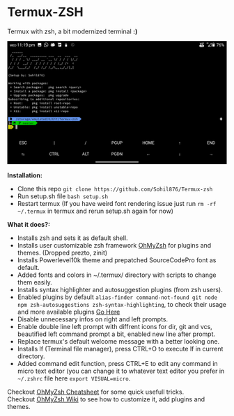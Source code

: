 # Termux-ZSH
Termux with zsh, a bit modernized terminal **:)**

![Termux-zsh-SS](Termux-zsh-SS.png)

**Installation:**
- Clone this repo `git clone https://github.com/Sohil876/Termux-zsh`
- Run setup.sh file `bash setup.sh`
- Restart termux (If you have weird font rendering issue just run `rm -rf ~/.termux` in termux and rerun setup.sh again for now)

**What it does?:** 
- Installs zsh and sets it as default shell.
- Installs user customizable zsh framework [OhMyZsh](https://github.com/ohmyzsh/ohmyzsh) for plugins and themes. (Dropped prezto, zinit)
- Installs Powerlevel10k theme and prepatched SourceCodePro font as default.
- Added fonts and colors in ~/.termux/ directory with scripts to change them easily.
- Installs syntax highlighter and autosuggestion plugins (from zsh users).
- Enabled plugins by default `alias-finder command-not-found git node npm zsh-autosuggestions zsh-syntax-highlighting`, to check their usage and more available plugins [Go Here](https://github.com/ohmyzsh/ohmyzsh/wiki/Plugins)
- Disable unnecessary infos on right and left prompts.
- Enable double line left prompt with diffrent icons for dir, git and vcs, beautified left command prompt a bit, enabled new line after prompt.
- Replace termux's default welcome message with a better looking one.
- Installs lf (Terminal file manager), press CTRL+O to execute lf in current directory.
- Added command edit function, press CTRL+E to edit any command in micro text editor (you can change it to whatever text editor you prefer in `~/.zshrc` file here `export VISUAL=micro`.

Checkout [OhMyZsh Cheatsheet](https://github.com/ohmyzsh/ohmyzsh/wiki/Cheatsheet) for some quick usefull tricks.\
Checkout [OhMyZsh Wiki](https://github.com/ohmyzsh/ohmyzsh/wiki/Home) to see how to customize it, add plugins and themes.

